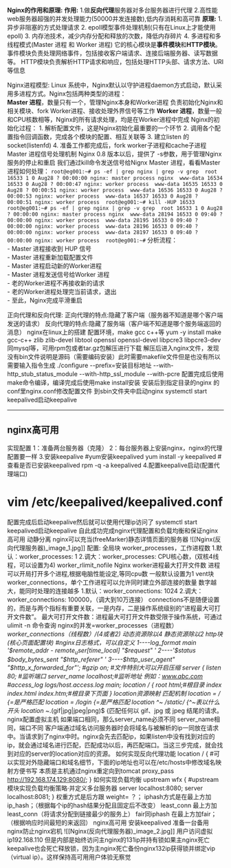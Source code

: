 **Nginx的作用和原理:**
	**作用:**
	1.做**反向代理**服务器对多台服务器进行代理
	2.高性能web服务器超强的并发处理能力(50000并发连接数),低内存消耗和高可靠
	**原理:**
	1. 异步非阻塞的方式处理请求
	2. epoll模型事件处理机制(只有在Linux上才能使用epoll)
	3. 内存池技术，减少内存分配和释放的次数，降低内存碎片
	4. 多进程和多线程模式(Master 进程 和 Worker 进程)
	它的核心模块是**事件模块**和**HTTP模块**。
	事件模块负责处理网络事件，包括接收客户端请求、连接后端服务器、读写数据等。
	HTTP模块负责解析HTTP请求和响应，包括处理HTTP头部、请求方法、URI等信息

Nginx进程模型:
	Linux 系统中，Nginx默认以守护进程daemon方式启动，默认采用多进程方式。Nginx包括两种类型的进程：  
	**Master 进程**，数量只有一个，管理Nginx本身和Worker进程  负责初始化Nginx和相关模块、fork Worker进程、接收处理外界信号等工作
	**Worker 进程**，数量一般和CPU核数相等，Nginx的所有请求处理，均是在Worker进程中完成
Nginx的初始化过程：
	1. 解析配置文件，这是Nginx初始化最重要的一个环节
	2. 调用各个配置指令回调函数，完成各个模块的配置、相互关联等
	3. 建立listen 的 socket(listenfd)
	4. 准备工作都完成后，fork worker子进程和cache子进程
Master 进程信号处理机制
	Nginx 0.8 版本以后，提供了 -s参数，用于管理Nginx服务的停止和重启
	我们通过kill命令发送信号给Nignx Master 进程，看看Master进程如何处理：
	```
	root@eg001:~# ps -ef | grep nginx | grep -v grep 
	root 16533 1 0 Aug28 ? 00:00:00 nginx: master process nginx 
	www-data 16534 16533 0 Aug28 ? 00:00:47 nginx: worker process 
	www-data 16535 16533 0 Aug28 ? 00:00:51 nginx: worker process 
	www-data 16536 16533 0 Aug28 ? 00:00:53 nginx: worker process 
	www-data 16537 16533 0 Aug28 ? 00:00:51 nginx: worker process 
	root@eg001:~# kill -HUP 16533 
	root@eg001:~# ps -ef | grep nginx | grep -v grep 
	root 16533 1 0 Aug28 ? 00:00:00 nginx: master process nginx 
	www-data 28194 16533 0 09:40 ? 00:00:00 nginx: worker process 
	www-data 28195 16533 0 09:40 ? 00:00:00 nginx: worker process 
	www-data 28196 16533 0 09:40 ? 00:00:00 nginx: worker process 
	www-data 28197 16533 0 09:40 ? 00:00:00 nginx: worker process 
	root@eg001:~#
	```
	分析流程：  
	- Master 进程接收到 HUP 信号  
	- Master 进程重新加载配置文件  
	- Master 进程启动新的Worker进程  
	- Master 进程发送信号给Worker 进程  
	- 老的Worker进程不再接收新的请求  
	- 老的Worker进程处理完当前请求，退出  
	- 至此，Nginx完成平滑重启

  


正向代理和反向代理:
	正向代理的特点:隐藏了客户端（服务器不知道是哪个客户端发送的请求）
	反向代理的特点:隐藏了服务端（客户端不知道是哪个服务端返回的消息）
nginx在linux上的搭建
	配置环境，make gcc c++等
	yum -y install make gcc-c++ zlib zlib-devel libtool openssl openssl-devel libpcre3 libpcre3-dev
	同mysql等，可用rpm包或者tar.gz包解压进行下载
	解压后进入nginx文件，发现没有bin文件说明是源码（需要编码安装）此时需要makefile文件但是也没有所以需要输入指令生成
	./configure --prefix=安装目标地址 --with-http_stub_status_module --with-http_ssl_module --with-pcre
	配置完成后使用make命令编译，编译完成后使用make install安装
	安装后到指定目录的nginx 的conf里nginx.conf修改配置文件
	到sbin文件夹中启动nginx
	systemctl start keepalived启动keepalive

---
## nginx高可用
实现配置
1：准备两台服务器（克隆）
2：每台服务器上安装nginx，nginx的代理配置要一样
3.安装keepalive
#yum安装keepalived
yum install -y keepalived
#查看是否已安装keepalived
rpm -q -a keepalived
4.配置keepalive启动(配置代理端口)
# vim /etc/keepalived/keepalived.conf
配置完成后启动keepalive然后就可以使用代理ip访问了
systemctl start keepalived启动keepalive
自此成功完成nginx代理配置和负载均衡和保证nginx高可用
动静分离
nginx可以充当(freeMarker)静态详情页面的服务器
![[Nginx(反向代理服务器)_image_1.jpg]]
配置:
全局块
worker_processes，工作进程数
1.默认：worker_processes: 1
2.调大：worker_processes: CPU核心数，(双核4线程，可以设置为4)
worker_rlimit_nofile
Nginx worker进程最大打开文件数
进程可以开局打开多个进程,根据电脑性能设定,等同cpu数
一般默认设置为1
vent块
worker_connections，单个工作进程可以允许同时建立外部连接的数量
数字越大，能同时处理的连接越多
1.默认：worker_connections: 1024
2.调大：worker_connections: 100000，（调大到10万连接）
connections不是随便设置的，而是与两个指标有重要关联，一是内存，二是操作系统级别的“进程最大可打开文件数”。
最大可打开文件数：进程最大可打开文件数受限于操作系统，可通过 ulimit -n 命令查询
nginx的并发=worker_processes（进程数）*worker_connections（线程数）/(4或者2)
动态资源除以4
静态资源除以2
http块(核心页面配置块)
#nginx日志格式，可以自定义
1----log_format main '$remote_addr - $remote_user [$time_local] "$request" '
2----'$status $body_bytes_sent "$http_referer" '
3----$http_user_agent" "$http_x_forwarded_for"';
#gzip on; #文件特别大可以开启压缩
server {
listen 80; #监听端口
server_name localhost;#监听地址 例如：www.abc.com
#access_log logs/host.access.log main;
location / {
root html;#根目录
index index.html index.htm;#根目录下页面
}
location资源映射 匹配机制
location = / {=是严格匹配
location = /login {=是严格匹配
location ^~ /static/ {^~表以什么开头
location ~*.(gif|jpg|jpeg|png)$ {匹配任何以 gif、jpg 或 jpeg 结尾的请求。
nginx配置虚拟主机
如果端口相同，那么server_name必须不同
server_name相同，端口不同
客户端通过域名访问服务器时会将域名与被解析的ip一同放在请求中。当请求到了nginx中时。nginx会先去匹配ip，如果listen中没有找到对应的ip，就会通过域名进行匹配，匹配成功以后，再匹配端口。当这三步完成，就会找到对应的server的location对应的资源。
如何实现反向代理功能
location / {
#可以实现对外隐藏端口和域名细节，下面的ip地址也可以在/etc/hosts中修改域名映射方便书写 本质是主机通过nginx重定向到tomcat
proxy_pass http://192.168.174.129:8080/;
}
如何实现负载均衡
upstream wfx { #upstream模块实现负载均衡策略·并定义多台服务器
server localhost:8080;
server localhost:8081;
}
权重方式是后方跟 weight= ？；
iphash方式是在最上方加 ip_hash；（根据每个ip的hash结果分配且固定后不改变）
least_conn 最上方加least_conn（将请求分配到链接最少的服务上）
fair同iphash 在最上方加fair；（根据响应时间最短的来返回）
nginx高可用
安装keepalived
准备一台备用nginx防止nginx宕机
![[Nginx(反向代理服务器)_image_2.jpg]]
用户访问虚拟ip192.168.110
但是内部是始终访问主nginx的131ip并持有锁如果主nginx死亡keepalive也会死亡释放锁，因为主nginx死亡备份nginx132ip获得锁并绑定vip（virtual ip）。这样保持高可用用户体验无察觉